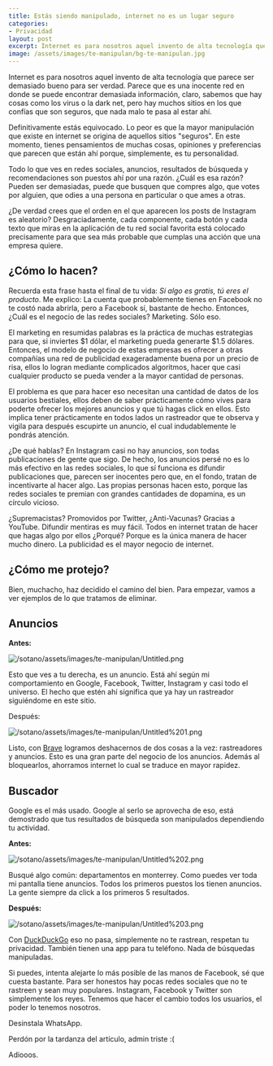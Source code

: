 ```yaml
---
title: Estás siendo manipulado, internet no es un lugar seguro
categories:
- Privacidad
layout: post
excerpt: Internet es para nosotros aquel invento de alta tecnología que parece ser demasiado bueno para ser verdad. Es mucho más oscuro de lo que crees...
image: /assets/images/te-manipulan/bg-te-manipulan.jpg
---
```

Internet es para nosotros aquel invento de alta tecnología que parece ser demasiado bueno para ser verdad. Parece que es una inocente red en donde se puede encontrar demasiada información, claro, sabemos que hay cosas como los virus o la dark net, pero hay muchos sitios en los que confías que son seguros, que nada malo te pasa al estar ahí.

Definitivamente estás equivocado. Lo peor es que la mayor manipulación que existe en internet se origina de aquellos sitios "seguros". En este momento, tienes pensamientos de muchas cosas, opiniones y preferencias que parecen que están ahí porque, simplemente, es tu personalidad.

Todo lo que ves en redes sociales, anuncios, resultados de búsqueda y recomendaciones son puestos ahí por una razón. ¿Cuál es esa razón? Pueden ser demasiadas, puede que busquen que compres algo, que votes por alguien, que odies a una persona en particular o que ames a otras. 

¿De verdad crees que el orden en el que aparecen los posts de Instagram es aleatorio? Desgraciadamente, cada componente, cada botón y cada texto que miras en la aplicación de tu red social favorita está colocado precisamente para que sea más probable que cumplas una acción que una empresa quiere.

## ¿Cómo lo hacen?

Recuerda esta frase hasta el final de tu vida: *Si algo es gratis, tú eres el producto*. Me explico: La cuenta que probablemente tienes en Facebook no te costó nada abrirla, pero a Facebook sí, bastante de hecho. Entonces, ¿Cuál es el negocio de las redes sociales? Marketing. Sólo eso.

El marketing en resumidas palabras es la práctica de muchas estrategias para que, si inviertes $1 dólar, el marketing pueda generarte $1.5 dólares. Entonces, el modelo de negocio de estas empresas es ofrecer a otras compañías una red de publicidad exageradamente buena por un precio de risa, ellos lo logran mediante complicados algoritmos, hacer que casi cualquier producto se pueda vender a la mayor cantidad de personas.

El problema es que para hacer eso necesitan una cantidad de datos de los usuarios bestiales, ellos deben de saber prácticamente cómo vives para poderte ofrecer los mejores anuncios y que tú hagas click en ellos. Esto implica tener prácticamente en todos lados un rastreador que te observa y vigila para después escupirte un anuncio, el cual indudablemente le pondrás atención.

¿De qué hablas? En Instagram casi no hay anuncios, son todas publicaciones de gente que sigo. De hecho, los anuncios persé no es lo más efectivo en las redes sociales, lo que sí funciona es difundir publicaciones que, parecen ser inocentes pero que, en el fondo, tratan de incentivarte al hacer algo. Las propias personas hacen esto, porque las redes sociales te premian con grandes cantidades de dopamina, es un círculo vicioso.

¿Supremacistas? Promovidos por Twitter, ¿Anti-Vacunas? Gracias a YouTube. Difundir mentiras es muy fácil. Todos en internet tratan de hacer que hagas algo por ellos ¿Porqué? Porque es la única manera de hacer mucho dinero. La publicidad es el mayor negocio de internet.

## ¿Cómo me protejo?

Bien, muchacho, haz decidido el camino del bien. Para empezar, vamos a ver ejemplos de lo que tratamos de eliminar.

## Anuncios

**Antes:**

![/sotano/assets/images/te-manipulan/Untitled.png](/sotano/assets/images/te-manipulan/Untitled.png)

Esto que ves a tu derecha, es un anuncio. Está ahí según mi comportamiento en Google, Facebook, Twitter, Instagram y casi todo el universo. El hecho que estén ahí significa que ya hay un rastreador siguiéndome en este sitio.

Después:

![/sotano/assets/images/te-manipulan/Untitled%201.png](/sotano/assets/images/te-manipulan/Untitled%201.png)

Listo, con [Brave](https://brave.com/es/) logramos deshacernos de dos cosas a la vez: rastreadores y anuncios. Esto es una gran parte del negocio de los anuncios. Además al bloquearlos, ahorramos internet lo cual se traduce en mayor rapidez.

## Buscador

Google es el más usado. Google al serlo se aprovecha de eso, está demostrado que tus resultados de búsqueda son manipulados dependiendo tu actividad.

**Antes:**

![/sotano/assets/images/te-manipulan/Untitled%202.png](/sotano/assets/images/te-manipulan/Untitled%202.png)

Busqué algo común: departamentos en monterrey. Como puedes ver toda mi pantalla tiene anuncios. Todos los primeros puestos los tienen anuncios. La gente siempre da click a los primeros 5 resultados.

**Después:**

![/sotano/assets/images/te-manipulan/Untitled%203.png](/sotano/assets/images/te-manipulan/Untitled%203.png)

Con [DuckDuckGo](https://duck.com) eso no pasa, simplemente no te rastrean, respetan tu privacidad. También tienen una app para tu teléfono. Nada de búsquedas manipuladas.

Si puedes, intenta alejarte lo más posible de las manos de Facebook, sé que cuesta bastante. Para ser honestos hay pocas redes sociales que no te rastreen y sean muy populares. Instagram, Facebook y Twitter son simplemente los reyes. Tenemos que hacer el cambio todos los usuarios, el poder lo tenemos nosotros.

Desinstala WhatsApp.

Perdón por la tardanza del artículo, admin triste :(

Adiooos.